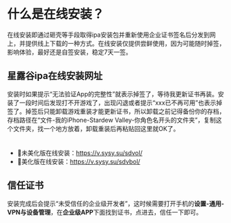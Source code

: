 # 什么是在线安装？

在线安装即通过砸壳等手段取得ipa安装包并重新使用企业证书签名后分发到网上，并提供线上下载的一种方式。在线安装仅提供尝鲜使用，因为可能随时掉签，影响体验，最好还是自签安装，稳定7天一签。

## 星露谷ipa在线安装网址

安装时如果提示“无法验证App的完整性”就表示掉签了，等待我更新证书再装。安装了一段时间后发现打不开游戏了，出现闪退或者提示“xxx已不再可用”也表示掉签了。掉签后只能卸载游戏重装才能更新证书，所以卸载之前记得备份你的存档，存档路径在“文件-我的iPhone-Stardew Valley-你角色名开头的文件夹”，复制这个文件夹，找一个地方放着，卸载重装后再粘贴回这里就OK了。

<div class="tip custom-block" style="padding-top: 8px">

+ :white_flower:未美化版在线安装：https://v.sysy.su/sdvol/
+ :cherry_blossom:美化版在线安装：https://v.sysy.su/sdvbol/

</div>

## 信任证书

安装完成后会提示“未受信任的企业级开发者”，这时候需要打开手机的**设置-通用-VPN与设备管理**，在**企业级APP**下面找到证书，点进去，信任一下即可。